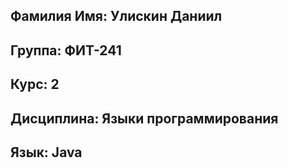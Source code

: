 ## Фамилия Имя: Улискин Даниил
## Группа: ФИТ-241
## Курс: 2
## Дисциплина: Языки программирования
## Язык: Java